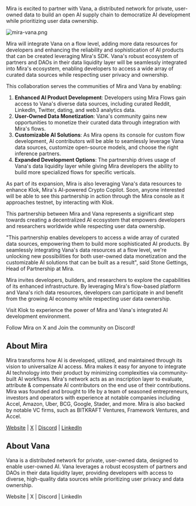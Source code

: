 Mira is excited to partner with Vana, a distributed network for private, user-owned data to build an open AI supply chain to democratize AI development while prioritizing user data ownership.

![mira-vana.png](/blog-images/mira-vana-1.png)

Mira will integrate Vana on a flow level, adding more data resources for developers and enhancing the reliability and sophistication of AI products that can be created leveraging Mira's SDK. Vana's robust ecosystem of partners and DAOs in their data liquidity layer will be seamlessly integrated into Mira's ecosystem, enabling developers to access a wide array of curated data sources while respecting user privacy and ownership.

This collaboration serves the communities of Mira and Vana by enabling:

1. **Enhanced AI Product Development**: Developers using Mira Flows gain access to Vana's diverse data sources, including curated Reddit, LinkedIn, Twitter, dating, and web3 analytics data.
2. **User-Owned Data Monetization**: Vana's community gains new opportunities to monetize their curated data through integration with Mira's flows.
3. **Customizable AI Solutions**: As Mira opens its console for custom flow development, AI contributors will be able to seamlessly leverage Vana data sources, customize open-source models, and choose the right inference partners.
4. **Expanded Development Options**: The partnership drives usage of Vana's data liquidity layer while giving Mira developers the ability to build more specialized flows for specific verticals.

As part of its expansion, Mira is also leveraging Vana's data resources to enhance Klok, Mira's AI-powered Crypto Copilot. Soon, anyone interested will be able to see this partnership in action through the Mira console as it approaches testnet, by interacting with Klok.

This partnership between Mira and Vana represents a significant step towards creating a decentralized AI ecosystem that empowers developers and researchers worldwide while respecting user data ownership.

"This partnership enables developers to access a wide array of curated data sources, empowering them to build more sophisticated AI products. By seamlessly integrating Vana's data resources at a flow level, we're unlocking new possibilities for both user-owned data monetization and the customizable AI solutions that can be built as a result", said Stone Gettings, Head of Partnership at Mira.

<Quote from Vana>

Mira invites developers, builders, and researchers to explore the capabilities of its enhanced infrastructure. By leveraging Mira's flow-based platform and Vana's rich data resources, developers can participate in and benefit from the growing AI economy while respecting user data ownership.

Visit Klok to experience the power of Mira and Vana's integrated AI development environment.

Follow Mira on X and Join the community on Discord!

## About Mira

Mira transforms how AI is developed, utilized, and maintained through its vision to universalize AI access. Mira makes it easy for anyone to integrate AI technology into their product by minimizing complexities via community-built AI workflows. Mira's network acts as an inscription layer to evaluate, attribute & compensate AI contributors on the end use of their contributions. Mira was founded and brought to life by a team of seasoned entrepreneurs, investors and operators with experience at notable companies including Accel, Amazon, Uber, BCG, Google, Stader, and more. Mira is also backed by notable VC firms, such as BITKRAFT Ventures, Framework Ventures, and Accel.

[Website](https://mira.network/) | [X](https://x.com/Mira_Network) | [Discord](https://discord.com/invite/mira-network) | [LinkedIn](https://www.linkedin.com/company/mira-aroha-labs/about/)

## About Vana

Vana is a distributed network for private, user-owned data, designed to enable user-owned AI. Vana leverages a robust ecosystem of partners and DAOs in their data liquidity layer, providing developers with access to diverse, high-quality data sources while prioritizing user privacy and data ownership.

Website | X | Discord | LinkedIn